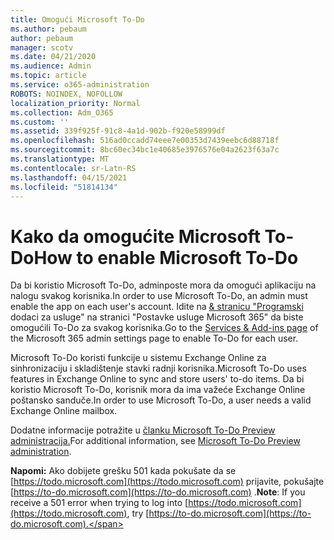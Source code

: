 ```yaml
---
title: Omogući Microsoft To-Do
ms.author: pebaum
author: pebaum
manager: scotv
ms.date: 04/21/2020
ms.audience: Admin
ms.topic: article
ms.service: o365-administration
ROBOTS: NOINDEX, NOFOLLOW
localization_priority: Normal
ms.collection: Adm_O365
ms.custom: ''
ms.assetid: 339f925f-91c8-4a1d-902b-f920e58999df
ms.openlocfilehash: 516ad0ccadd74eee7e00353d7439eebc6d88718f
ms.sourcegitcommit: 8bc60ec34bc1e40685e3976576e04a2623f63a7c
ms.translationtype: MT
ms.contentlocale: sr-Latn-RS
ms.lasthandoff: 04/15/2021
ms.locfileid: "51814134"
---
```

# <a name="how-to-enable-microsoft-to-do"></a><span data-ttu-id="01660-102">Kako da omogućite Microsoft To-Do</span><span class="sxs-lookup"><span data-stu-id="01660-102">How to enable Microsoft To-Do</span></span>

<span data-ttu-id="01660-103">Da bi koristio Microsoft To-Do, adminposte mora da omogući aplikaciju na nalogu svakog korisnika.</span><span class="sxs-lookup"><span data-stu-id="01660-103">In order to use Microsoft To-Do, an admin must enable the app on each user's account.</span></span> <span data-ttu-id="01660-104">Idite na [ &amp; stranicu "Programski](https://portal.office.com/adminportal/home#/Settings/ServicesAndAddIns) dodaci za usluge" na stranici "Postavke usluge Microsoft 365" da biste omogućili To-Do za svakog korisnika.</span><span class="sxs-lookup"><span data-stu-id="01660-104">Go to the [Services &amp; Add-ins page](https://portal.office.com/adminportal/home#/Settings/ServicesAndAddIns) of the Microsoft 365 admin settings page to enable To-Do for each user.</span></span>
  
<span data-ttu-id="01660-105">Microsoft To-Do koristi funkcije u sistemu Exchange Online za sinhronizaciju i skladištenje stavki radnji korisnika.</span><span class="sxs-lookup"><span data-stu-id="01660-105">Microsoft To-Do uses features in Exchange Online to sync and store users' to-do items.</span></span> <span data-ttu-id="01660-106">Da bi koristio Microsoft To-Do, korisnik mora da ima važeće Exchange Online poštansko sanduče.</span><span class="sxs-lookup"><span data-stu-id="01660-106">In order to use Microsoft To-Do, a user needs a valid Exchange Online mailbox.</span></span>
  
<span data-ttu-id="01660-107">Dodatne informacije potražite u [članku Microsoft To-Do Preview administracija.](https://support.office.com/article/490c1a8c-2333-4952-8125-841afadb9620.aspx)</span><span class="sxs-lookup"><span data-stu-id="01660-107">For additional information, see [Microsoft To-Do Preview administration](https://support.office.com/article/490c1a8c-2333-4952-8125-841afadb9620.aspx).</span></span>
  
 <span data-ttu-id="01660-108">**Napomi:** Ako dobijete grešku 501 kada pokušate da se [https://todo.microsoft.com](https://todo.microsoft.com) prijavite, pokušajte [https://to-do.microsoft.com](https://to-do.microsoft.com) .</span><span class="sxs-lookup"><span data-stu-id="01660-108">**Note**: If you receive a 501 error when trying to log into [https://todo.microsoft.com](https://todo.microsoft.com), try [https://to-do.microsoft.com](https://to-do.microsoft.com).</span></span>
  

